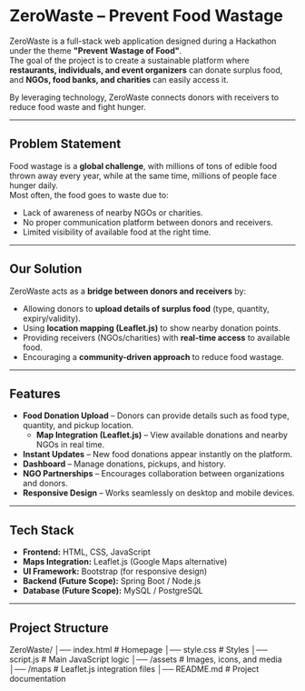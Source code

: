# ZeroWaste – Prevent Food Wastage

ZeroWaste is a full-stack web application designed during a Hackathon under the theme **"Prevent Wastage of Food"**.  
The goal of the project is to create a sustainable platform where **restaurants, individuals, and event organizers** can donate surplus food, and **NGOs, food banks, and charities** can easily access it.  

By leveraging technology, ZeroWaste connects donors with receivers to reduce food waste and fight hunger.  

---

## Problem Statement
Food wastage is a **global challenge**, with millions of tons of edible food thrown away every year, while at the same time, millions of people face hunger daily.  
Most often, the food goes to waste due to:  
- Lack of awareness of nearby NGOs or charities.  
- No proper communication platform between donors and receivers.  
- Limited visibility of available food at the right time.  

---

## Our Solution
ZeroWaste acts as a **bridge between donors and receivers** by:  
- Allowing donors to **upload details of surplus food** (type, quantity, expiry/validity).  
- Using **location mapping (Leaflet.js)** to show nearby donation points.  
- Providing receivers (NGOs/charities) with **real-time access** to available food.  
- Encouraging a **community-driven approach** to reduce food wastage.  

---

##  Features
- **Food Donation Upload** – Donors can provide details such as food type, quantity, and pickup location.  
  - **Map Integration (Leaflet.js)** – View available donations and nearby NGOs in real time.  
-  **Instant Updates** – New food donations appear instantly on the platform.  
-  **Dashboard** – Manage donations, pickups, and history.  
-  **NGO Partnerships** – Encourages collaboration between organizations and donors.  
-  **Responsive Design** – Works seamlessly on desktop and mobile devices.  

---

##  Tech Stack
- **Frontend:** HTML, CSS, JavaScript  
- **Maps Integration:** Leaflet.js (Google Maps alternative)  
- **UI Framework:** Bootstrap (for responsive design)  
- **Backend (Future Scope):** Spring Boot / Node.js  
- **Database (Future Scope):** MySQL / PostgreSQL  

---

##  Project Structure
ZeroWaste/
│── index.html # Homepage
│── style.css # Styles
│── script.js # Main JavaScript logic
│── /assets # Images, icons, and media
│── /maps # Leaflet.js integration files
│── README.md # Project documentation
